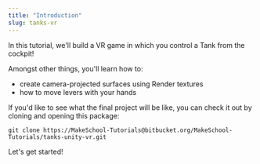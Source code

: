 ```yaml
---
title: "Introduction"
slug: tanks-vr
---
```


In this tutorial, we'll build a VR game in which you control a Tank from the cockpit!

Amongst other things, you'll learn how to:
- create camera-projected surfaces using Render textures
- how to move levers with your hands

If you'd like to see what the final project will be like, you can check it out by cloning and opening this package:
```
git clone https://MakeSchool-Tutorials@bitbucket.org/MakeSchool-Tutorials/tanks-unity-vr.git
```

Let's get started!
